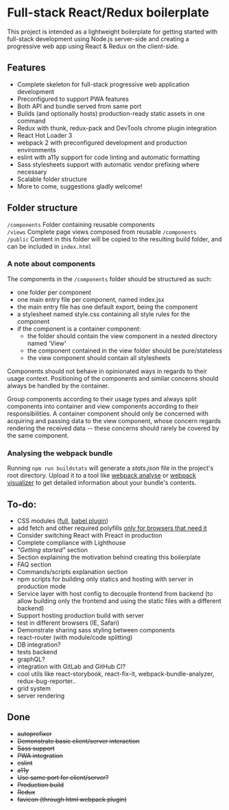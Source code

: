 # Full-stack React/Redux boilerplate

This project is intended as a lightweight boilerplate for getting started with full-stack 
development using Node.js server-side and creating a progressive web app using 
React & Redux on the client-side.

## Features
*  Complete skeleton for full-stack progressive web application development
*  Preconfigured to support PWA features
*  Both API and bundle served from same port
*  Builds (and optionally hosts) production-ready static assets in one command
*  Redux with thunk, redux-pack and DevTools chrome plugin integration
*  React Hot Loader 3
*  webpack 2 with preconfigured development and production environments
*  eslint with a11y support for code linting and automatic formatting
*  Sass stylesheets support with automatic vendor prefixing where necessary
*  Scalable folder structure
*  More to come, suggestions gladly welcome!

## Folder structure
```/components``` Folder containing reusable components  
```/views``` Complete page views composed from reusable ```/components```  
```/public``` Content in this folder will be copied to the resulting build folder, and can be included in ```index.html```

### A note about components
The components in the ```/components``` folder should be structured as such:
*  one folder per component
*  one main entry file per component, named index.jsx
*  the main entry file has one default export, being the component
*  a stylesheet named style.css containing all style rules for the component
*  if the component is a container component: 
   *  the folder should contain the view component in a nested directory named 'View'
   *  the component contained in the view folder should be pure/stateless
   *  the view component should contain all stylesheets

Components should not behave in opinionated ways in regards to their usage context. 
Positioning of the components and similar concerns should always be handled by the container.

Group components according to their usage types and always split components into container and view 
components according to their responsibilities. 
A container component should only be concerned with acquiring and passing data
to the view component, whose concern regards rendering the received data -- these concerns should
rarely be covered by the same component.

### Analysing the webpack bundle
Running ```npm run buildstats``` will generate a *stats.json* file in the project's root directory.
Upload it to a tool like [webpack analyse][1] or [webpack visualizer][2] to get detailed information 
about your bundle's contents.

## To-do:
*  CSS modules ([full][4], [babel plugin][5])
*  add fetch and other required polyfills [only for browsers that need it][3]
*  Consider switching React with Preact in production
*  Complete compliance with Lighthouse
*  *"Getting started"* section
*  Section explaining the motivation behind creating this boilerplate
*  FAQ section
*  Commands/scripts explanation section
*  npm scripts for building only statics and hosting with server in production mode
*  Service layer with host config to decouple frontend from backend 
(to allow building only the frontend and using the static files with a different backend)
*  Support hosting production build with server
*  test in different browsers (IE, Safari)
*  Demonstrate sharing sass styling between components
*  react-router (with module/code splitting)
*  DB integration?
*  tests backend
*  graphQL?
*  integration with GitLab and GitHub CI?
*  cool utils like react-storybook, react-fix-it, webpack-bundle-analyzer, redux-bug-reporter..
*  grid system
*  server rendering

## Done
*  ~~autoprefixer~~
*  ~~Demonstrate basic client/server interaction~~
*  ~~Sass support~~
*  ~~PWA integration~~ 
*  ~~eslint~~
*  ~~a11y~~
*  ~~Use same port for client/server?~~
*  ~~Production build~~
*  ~~Redux~~
*  ~~favicon (through html webpack plugin)~~


[1]: https://webpack.github.io/analyse/
[2]: https://chrisbateman.github.io/webpack-visualizer/
[3]: https://gist.github.com/davidgilbertson/6a66e05d6f193281a4c6b54d19acf3fd
[4]: http://github.com/gajus/react-css-modules
[5]: http://github.com/gajus/babel-plugin-react-css-modules